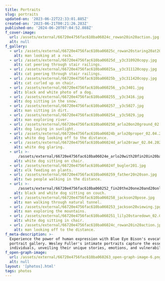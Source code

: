 ```yaml
---
title: Portraits
slug: portraits
updated-on: '2023-06-22T22:33:01.885Z'
created-on: '2023-06-21T00:21:26.283Z'
published-on: '2024-06-20T07:04:52.088Z'
f_cover-image:
  url: /assets/external/66720e4756fac610ba06024c_rowan20in20action.jpg
  alt: null
f_gallery:
  - url: /assets/external/66720e4756fac610ba06025c_rowan20staring20at20a20rock.jpg
    alt: man looking at a rock.
  - url: /assets/external/66720e4756fac610ba06025d__y3c310920copy.jpg
    alt: cat peering through stair railings.
  - url: /assets/external/66720e4756fac610ba06025a__y3c311120copy.jpg
    alt: cat peering through stair railings.
  - url: /assets/external/66720e4756fac610ba06025b__y3c311420copy.jpg
    alt: cat curled up on chair.
  - url: /assets/external/66720e4756fac610ba060256__y3c3401.jpg
    alt: black and white photo of a dog.
  - url: /assets/external/66720e4756fac610ba060255__y3c3416.jpg
    alt: dog sitting in the snow.
  - url: /assets/external/66720e4756fac610ba060257__y3c5027.jpg
    alt: man sitting in dirt.
  - url: /assets/external/66720e4756fac610ba060254__y3c5029.jpg
    alt: man exploring river.
  - url: /assets/external/66720e4756fac610ba060250_arlo20on20ground_02.04.2023.jpg
    alt: dog laying in sunlight.
  - url: /assets/external/66720e4756fac610ba06024b_arlo20proper_02.04.2023.jpg
    alt: white dog looking off to the distance.
  - url: /assets/external/66720e4756fac610ba06024d_arlo20rawr_02.04.2023(bw).jpg
    alt: white dog glaring.
  - url: >-
      /assets/external/66720e4756fac610ba06024e_arlo20with20fin20in20background_02.04.2023.jpg
    alt: white dog sitting on chair.
  - url: /assets/external/66720e4756fac610ba06024f_bugler201.jpg
    alt: elk feeding on plants.
  - url: /assets/external/66720e4756fac610ba060259_father20n20son.jpg
    alt: two people walking in the distance.
  - url: >-
      /assets/external/66720e4756fac610ba060252_fin20the20one20and20only_02.04.2023.jpg
    alt: black and white dog sitting on couch.
  - url: /assets/external/66720e4756fac610ba060258_jackson20pose.jpg
    alt: man walking through natural tunnel.
  - url: /assets/external/66720e4756fac610ba060253_jackson20viewing.jpg
    alt: man exploring the mountains.
  - url: /assets/external/66720e4756fac610ba060251_lily20staredown_02.04.2023.jpg
    alt: white dog sitting in chair.
  - url: /assets/external/66720e4756fac610ba06024c_rowan20in20action.jpg
    alt: man looking off to the distance.
f_meta-description: >-
  Experience the power of human expression with Blue Eye Bison's evocative
  portrait gallery. Wesley Fuller's intimate portraits capture the essence of
  individuals, unveiling their unique stories, emotions, and vulnerabilities. 
f_open-graph-image:
  url: /assets/external/66720e4756fac610ba060263_open-graph-image-6.png
  alt: null
layout: '[photos].html'
tags: photos
---
```



